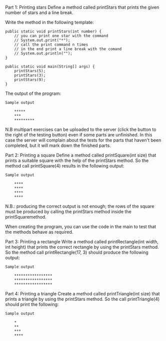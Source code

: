 Part 1: Printing stars
Define a method called printStars that prints the given number of stars and a line break.

Write the method in the following template:

    public static void printStars(int number) {
        // you can print one star with the command
        // System.out.print("*");
        // call the print command n times
        // in the end print a line break with the comand
        // System.out.println("");
    }

    public static void main(String[] args) {
        printStars(5);
        printStars(3);
        printStars(9);
    }

The output of the program:

    Sample output

        *****
        ***
        *********

N.B multipart exercises can be uploaded to the server (click the button to the right of the testing button) even if some parts are unfinished. In this case the server will complain about the tests for the parts that haven't been completed, but it will mark down the finished parts.

Part 2: Printing a square
Define a method called printSquare(int size) that prints a suitable square with the help of the printStars method. So the method call printSquare(4) results in the following output:

    Sample output

        ****
        ****
        ****
        ****

N.B.: producing the correct output is not enough; the rows of the square must be produced by calling the printStars method inside the printSquaremethod.

When creating the program, you can use the code in the main to test that the methods behave as required.

Part 3: Printing a rectangle
Write a method called printRectangle(int width, int height) that prints the correct rectangle by using the printStars method. So the method call printRectangle(17, 3) should produce the following output:

    Sample output

        *****************
        *****************
        *****************

Part 4: Printing a triangle
Create a method called printTriangle(int size) that prints a triangle by using the printStars method. So the call printTriangle(4) should print the following:

    Sample output

        *
        **
        ***
        ****